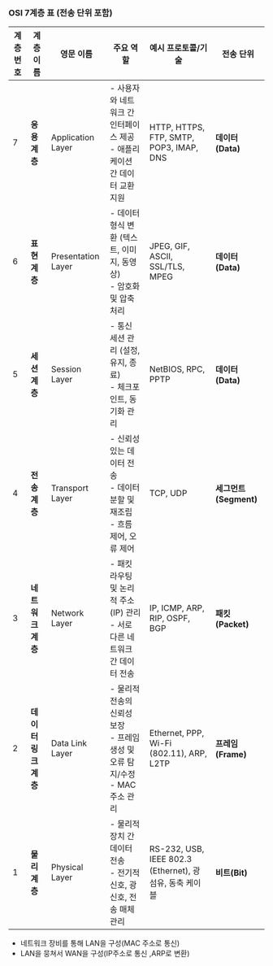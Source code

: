 ### **OSI 7계층 표 (전송 단위 포함)**

|**계층 번호**|**계층 이름**|**영문 이름**|**주요 역할**|**예시 프로토콜/기술**|**전송 단위**|
|---|---|---|---|---|---|
|7|**응용 계층**|Application Layer|- 사용자와 네트워크 간 인터페이스 제공  <br>- 애플리케이션 간 데이터 교환 지원|HTTP, HTTPS, FTP, SMTP, POP3, IMAP, DNS|**데이터(Data)**|
|6|**표현 계층**|Presentation Layer|- 데이터 형식 변환 (텍스트, 이미지, 동영상)  <br>- 암호화 및 압축 처리|JPEG, GIF, ASCII, SSL/TLS, MPEG|**데이터(Data)**|
|5|**세션 계층**|Session Layer|- 통신 세션 관리 (설정, 유지, 종료)  <br>- 체크포인트, 동기화 관리|NetBIOS, RPC, PPTP|**데이터(Data)**|
|4|**전송 계층**|Transport Layer|- 신뢰성 있는 데이터 전송  <br>- 데이터 분할 및 재조립  <br>- 흐름 제어, 오류 제어|TCP, UDP|**세그먼트(Segment)**|
|3|**네트워크 계층**|Network Layer|- 패킷 라우팅 및 논리적 주소(IP) 관리  <br>- 서로 다른 네트워크 간 데이터 전송|IP, ICMP, ARP, RIP, OSPF, BGP|**패킷(Packet)**|
|2|**데이터 링크 계층**|Data Link Layer|- 물리적 전송의 신뢰성 보장  <br>- 프레임 생성 및 오류 탐지/수정  <br>- MAC 주소 관리|Ethernet, PPP, Wi-Fi (802.11), ARP, L2TP|**프레임(Frame)**|
|1|**물리 계층**|Physical Layer|- 물리적 장치 간 데이터 전송  <br>- 전기적 신호, 광 신호, 전송 매체 관리|RS-232, USB, IEEE 802.3 (Ethernet), 광섬유, 동축 케이블|**비트(Bit)**|

- 네트워크 장비를 통해 LAN을 구성(MAC 주소로 통신)
- LAN을 뭉쳐서 WAN을 구성(IP주소로 통신 ,ARP로 변환)
